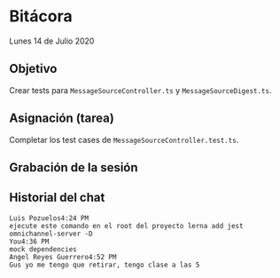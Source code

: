 # Bitácora

Lunes 14 de Julio 2020

## Objetivo

Crear tests para `MessageSourceController.ts` y `MessageSourceDigest.ts`.

## Asignación (tarea)

Completar los test cases de `MessageSourceController.test.ts`.

## Grabación de la sesión

## Historial del chat

```
Luis Pozuelos4:24 PM
ejecute este comando en el root del proyecto lerna add jest omnichannel-server -D
You4:36 PM
mock dependencies
Angel Reyes Guerrero4:52 PM
Gus yo me tengo que retirar, tengo clase a las 5
```
